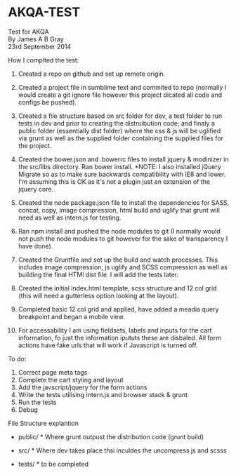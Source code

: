 AKQA-TEST
====

Test for AKQA  
By James A B Gray  
23rd September 2014  


How I complted the test:  

1. Created a repo on github and set up remote origin.

3. Created a project file in sumblime text and commited to repo (normally I would create a git ignore file however this project dicated all code and configs be pushed).

2. Created a file structure based on src folder for dev, a test folder to run tests in dev and prior to creating the distruibution code; and finaly a public folder (essentially dist folder) where the css & js will be uglified via grunt as well as the supplied folder containing the supplied files for the project.

3. Created the bower.json and .bowerrc files to install jquery & modinizer in the src/libs directory. Ran bower install. *NOTE: I also installed jQuery Migrate so as to make sure backwards compatibility with IE8 and lower. I'm assuming this is OK as it's not a plugin just an extension of the jquery core.

4. Created the node package.json file to install the dependencies for SASS, concat, copy, image compression, html build and uglify that grunt will need as well as intern.js for testing.

5. Ran npm install and pushed the node modules to git (I normally would not push the node modules to git however for the sake of transparency I have done).

6. Created the Gruntfile and set up the build and watch processes. This includes image compression, js uglify and SCSS compression as well as building the final HTMl dist file. I will add the tests later.

7. Created the initial index.html template, scss structure and 12 col grid (this will need a gutterless option looking at the layout).

8. Completed basic 12 col grid and applied, have added a meadia query breakpoint and began a mobile view.

9. For accessability I am using fieldsets, labels and inputs for the cart information, fo just the information ipututs these are disbaled. All form actions have fake urls that will work if Javascript is turned off.


To do:

1. Correct page meta tags  
2. Complete the cart styling and layout  
3. Add the javscript/jquery for the form actions
4. Write the tests utilising intern.js and browser stack & grunt 
5. Run the tests  
6. Debug  


File Structure explantion

- public/ * Where grunt outpust the distribution code (grunt build)

- src/ * Where dev takes place thsi inculdes the uncompress js and scsss

- tests/ * to be completed





